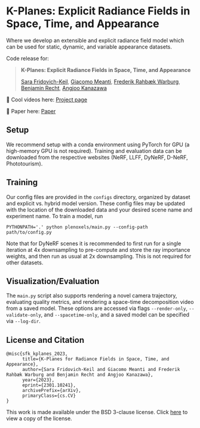# K-Planes: Explicit Radiance Fields in Space, Time, and Appearance

Where we develop an extensible and explicit radiance field model which can be used for static, dynamic, and variable appearance datasets.

Code release for:

> __K-Planes: Explicit Radiance Fields in Space, Time, and Appearance__
>
> [Sara Fridovich-Keil](https://people.eecs.berkeley.edu/~sfk/), [Giacomo Meanti](https://www.iit.it/web/iit-mit-usa/people-details/-/people/giacomo-meanti), [Frederik Rahbæk Warburg](https://frederikwarburg.github.io/), [Benjamin Recht](https://people.eecs.berkeley.edu/~brecht/), [Angjoo Kanazawa](https://people.eecs.berkeley.edu/~kanazawa/)

:rocket: Cool videos here: [Project page](https://sarafridov.github.io/K-Planes)

:newspaper: Paper here: [Paper](https://arxiv.org/abs/2301.10241)


## Setup 

We recommend setup with a conda environment using PyTorch for GPU (a high-memory GPU is not required). Training and evaluation data can be downloaded from the respective websites (NeRF, LLFF, DyNeRF, D-NeRF, Phototourism). 

## Training

Our config files are provided in the `configs` directory, organized by dataset and explicit vs. hybrid model version. These config files may be updated with the location of the downloaded data and your desired scene name and experiment name. To train a model, run
```
PYTHONPATH='.' python plenoxels/main.py --config-path path/to/config.py
```

Note that for DyNeRF scenes it is recommended to first run for a single iteration at 4x downsampling to pre-compute and store the ray importance weights, and then run as usual at 2x downsampling. This is not required for other datasets.

## Visualization/Evaluation

The `main.py` script also supports rendering a novel camera trajectory, evaluating quality metrics, and rendering a space-time decomposition video from a saved model. These options are accessed via flags `--render-only`, `--validate-only`, and `--spacetime-only`, and a saved model can be specified via `--log-dir`.


## License and Citation

```
@misc{sfk_kplanes_2023,
      title={K-Planes for Radiance Fields in Space, Time, and Appearance},
      author={Sara Fridovich-Keil and Giacomo Meanti and Frederik Rahbæk Warburg and Benjamin Recht and Angjoo Kanazawa},
      year={2023},
      eprint={2301.10241},
      archivePrefix={arXiv},
      primaryClass={cs.CV}
}
```

This work is made available under the BSD 3-clause license. Click [here](LICENSE) to view a copy of the license.
